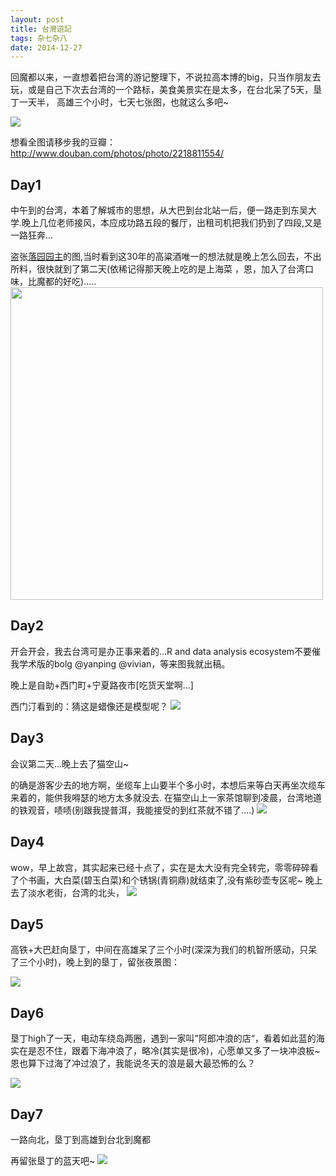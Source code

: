 ```yaml
---
layout: post
title: 台灣遊記
tags: 杂七杂八
date: 2014-12-27
---
```


回魔都以来，一直想着把台湾的游记整理下，不说拉高本博的big，只当作朋友去玩，或是自己下次去台湾的一个路标，美食美景实在是太多，在台北呆了5天，垦丁一天半，
高雄三个小时，七天七张图，也就这么多吧~

<img src="http://7xr5em.com1.z0.glb.clouddn.com/1.png">

想看全图请移步我的豆瓣：<http://www.douban.com/photos/photo/2218811554/>

## Day1

中午到的台湾，本着了解城市的思想，从大巴到台北站一后，便一路走到东吴大学.晚上几位老师接风，本应成功路五段的餐厅，出租司机把我们扔到了四段,又是一路狂奔...

盗张[落园园主](http://www.loyhome.com/)的图,当时看到这30年的高粱酒唯一的想法就是晚上怎么回去，不出所料，很快就到了第二天(依稀记得那天晚上吃的是上海菜
，恩，加入了台湾口味，比魔都的好吃).....
<img src="http://www.loyhome.com/cn/wp-content/uploads/2014/12/DSC00376.jpg" height=500px>



## Day2

开会开会，我去台湾可是办正事来着的...R and data analysis ecosystem不要催我学术版的bolg @yanping @vivian，等来图我就出稿。

晚上是自助+西门町+宁夏路夜市[吃货天堂啊...]

西门汀看到的：猜这是蜡像还是模型呢？
<img src="http://7xr5em.com1.z0.glb.clouddn.com/2.png">

## Day3

会议第二天...晚上去了猫空山~

的确是游客少去的地方啊，坐缆车上山要半个多小时，本想后来等白天再坐次缆车来着的，能供我嘚瑟的地方太多就没去.
在猫空山上一家茶馆聊到凌晨，台湾地道的铁观音，啧啧(别跟我提普洱，我能接受的到红茶就不错了....)
<img src="http://7xr5em.com1.z0.glb.clouddn.com/3.png">

## Day4

wow，早上故宫，其实起来已经十点了，实在是太大没有完全转完，零零碎碎看了个书画，大白菜(碧玉白菜)和个锈锅(青铜鼎)就结束了,没有紫砂壶专区呢~
晚上去了淡水老街，台湾的北头，
<img src="http://7xr5em.com1.z0.glb.clouddn.com/4.png">

## Day5
高铁+大巴赶向垦丁，中间在高雄呆了三个小时(深深为我们的机智所感动，只呆了三个小时)，晚上到的垦丁，留张夜景图：

<img src="http://7xr5em.com1.z0.glb.clouddn.com/5.png">


## Day6

垦丁high了一天，电动车绕岛两圈，遇到一家叫”阿郎冲浪的店“，看着如此蓝的海实在是忍不住，跟着下海冲浪了，略冷(其实是很冷)，心愿单又多了一块冲浪板~
恩也算下过海了冲过浪了，我能说冬天的浪是最大最恐怖的么？


<img src="http://7xr5em.com1.z0.glb.clouddn.com/6.png">


## Day7

一路向北，垦丁到高雄到台北到魔都

再留张垦丁的蓝天吧~
<img src="http://7xr5em.com1.z0.glb.clouddn.com/7.png">
